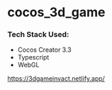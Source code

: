 # cocos_3d_game
### Tech Stack Used:

- Cocos Creator 3.3
- Typescript
- WebGL

https://3dgameinvact.netlify.app/
